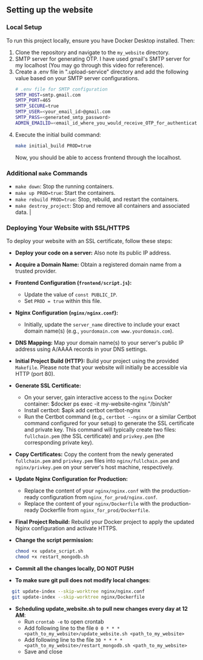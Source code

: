 ## Setting up the website

### Local Setup
To run this project locally, ensure you have Docker Desktop installed. Then:

1.  Clone the repository and navigate to the `my_website` directory.
2.  SMTP server for generating OTP. I have used gmail's SMTP server for my localhost (You may go through this video for reference).
3.  Create a .env file in ".upload-service" directory and add the following value based on your SMTP server configurations.
    ```bash
    # .env file for SMTP configuration
    SMTP_HOST=smtp.gmail.com
    SMTP_PORT=465
    SMTP_SECURE=true
    SMTP_USER=<your_email_id>@gmail.com
    SMTP_PASS=<generated_smtp_password>
    ADMIN_EMAILID=<email_id_where_you_would_receive_OTP_for_authentication>
    ```
4.  Execute the initial build command:
    ```bash
    make initial_build PROD=true
    ```
    Now, you should be able to access frontend through the localhost.

### Additional `make` Commands

* `make down`: Stop the running containers.
* `make up PROD=true`: Start the containers.
* `make rebuild PROD=true`: Stop, rebuild, and restart the containers.
* `make destroy_project`: Stop and remove all containers and associated data.
                                                                                                 |
### Deploying Your Website with SSL/HTTPS

To deploy your website with an SSL certificate, follow these steps:

* **Deploy your code on a server:** Also note its public IP address.

* **Acquire a Domain Name:** Obtain a registered domain name from a trusted provider.

* **Frontend Configuration (`frontend/script.js`):**
    * Update the value of `const PUBLIC_IP`.
    * Set `PROD = true` within this file.

* **Nginx Configuration (`nginx/nginx.conf`):**
    * Initially, update the `server_name` directive to include your exact domain name(s) (e.g., `yourdomain.com www.yourdomain.com`).

* **DNS Mapping:** Map your domain name(s) to your server's public IP address using A/AAAA records in your DNS settings.

* **Initial Project Build (HTTP):** Build your project using the provided `Makefile`. Please note that your website will initially be accessible via HTTP (port 80).

* **Generate SSL Certificate:**
    * On your server, gain interactive access to the `nginx` Docker container: $docker ps exec -it my-website-nginx "/bin/sh"
    * Install certbot: $apk add certbot certbot-nginx
    * Run the Certbot command (e.g., `certbot --nginx` or a similar Certbot command configured for your setup) to generate the SSL certificate and private key. This command will typically create two files: `fullchain.pem` (the SSL certificate) and `privkey.pem` (the corresponding private key).

* **Copy Certificates:** Copy the content from the newly generated `fullchain.pem` and `privkey.pem` files into `nginx/fullchain.pem` and `nginx/privkey.pem` on your server's host machine, respectively.

* **Update Nginx Configuration for Production:**
    * Replace the content of your `nginx/nginx.conf` with the production-ready configuration from `nginx_for_prod/nginx.conf`.
    * Replace the content of your `nginx/Dockerfile` with the production-ready Dockerfile from `nginx_for_prod/Dockerfile`.

* **Final Project Rebuild:** Rebuild your Docker project to apply the updated Nginx configuration and activate HTTPS.

* **Change the script permission:**
  ```bash
  chmod +x update_script.sh
  chmod +x restart_mongodb.sh
  ```

* **Commit all the changes locally, DO NOT PUSH**

* **To make sure git pull does not modify local changes**:
```bash
  git update-index --skip-worktree nginx/nginx.conf
  git update-index --skip-worktree nginx/Dockerfile
```
* **Scheduling update_website.sh to pull new changes every day at 12 AM**:
    * Run `crontab -e` to open crontab
    * Add following line to the file `0 0 * * * <path_to_my_website>/update_website.sh <path_to_my_website>`
    * Add following line to the file `30 * * * * <path_to_my_website>/restart_mongodb.sh <path_to_my_website>`
    * Save and close
